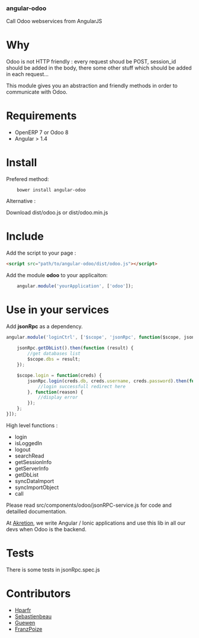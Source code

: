 ### angular-odoo

Call Odoo webservices from AngularJS


Why
===

Odoo is not HTTP friendly : every request shoud be POST, session_id should be added in the body, there some other stuff which should be added in each request...

This module gives you an abstraction and friendly methods in order to communicate with Odoo.


Requirements
===

* OpenERP 7 or Odoo 8
* Angular > 1.4


Install
===

Prefered method: 

		bower install angular-odoo

Alternative :

Download dist/odoo.js or dist/odoo.min.js

Include
===

Add the script to your page : 

```html
<script src="path/to/angular-odoo/dist/odoo.js"></script>
```

Add the module __odoo__ to your applicaiton:
```js
	angular.module('yourApplication', ['odoo']);
```

Use in your services
===

Add __jsonRpc__ as a dependency.

```js
angular.module('loginCtrl', ['$scope', 'jsonRpc', function($scope, jsonRpc) {
	
	jsonRpc.getDbList().then(function (result) {
		//get databases list
		$scope.dbs = result;
	});

	$scope.login = function(creds) {
		jsonRpc.login(creds.db, creds.username, creds.password).then(function () {
			//login successfull redirect here
		}, function(reason) {
			//display error
		});
	};
}]);

```


High level functions : 

* login
* isLoggedIn
* logout
* searchRead
* getSessionInfo
* getServerInfo
* getDbList
* syncDataImport
* syncImportObject
* call


Please read src/components/odoo/jsonRPC-service.js for code and detailled documentation.


At [Akretion](http://akretion.com), we write Angular / Ionic applications and use this lib in all our devs when Odoo is the backend.


Tests
===

There is some tests in jsonRpc.spec.js


Contributors
===

* [Hparfr](https://github.com/hparfr)
* [Sebastienbeau](https://github.com/sebastienbeau)
* [Guewen](https://github.com/guewen)
* [FranzPoize](https://github.com/FranzPoize) 